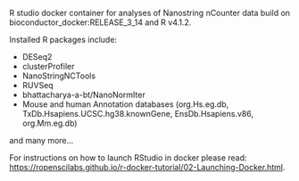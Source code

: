 R studio docker container for analyses of Nanostring nCounter data build on bioconductor_docker:RELEASE_3_14 and R v4.1.2.

Installed R packages include:

+ DESeq2
+ clusterProfiler
+ NanoStringNCTools
+ RUVSeq
+ bhattacharya-a-bt/NanoNormIter
+ Mouse and human Annotation databases (org.Hs.eg.db, TxDb.Hsapiens.UCSC.hg38.knownGene, EnsDb.Hsapiens.v86, org.Mm.eg.db)

and many more...

For instructions on how to launch RStudio in docker please read: https://ropenscilabs.github.io/r-docker-tutorial/02-Launching-Docker.html.